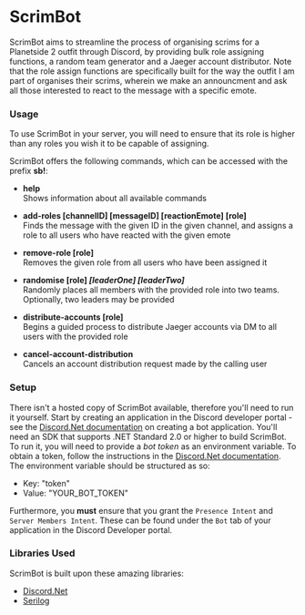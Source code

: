 # ScrimBot

ScrimBot aims to streamline the process of organising scrims for a Planetside 2 outfit through Discord, by providing bulk role assigning functions, a random team generator and a Jaeger account distributor. Note that the role assign functions are specifically built for the way the outfit I am part of organises their scrims, wherein we make an announcment and ask all those interested to react to the message with a specific emote.

### Usage

To use ScrimBot in your server, you will need to ensure that its role is higher than any roles you wish it to be capable of assigning.

ScrimBot offers the following commands, which can be accessed with the prefix **sb!**:

- **help**  
Shows information about all available commands
- **add-roles [channelID] [messageID] [reactionEmote] [role]**  
Finds the message with the given ID in the given channel, and assigns a role to all users who have reacted with the given emote

- **remove-role [role]**  
Removes the given role from all users who have been assigned it

- **randomise [role] *[leaderOne] [leaderTwo]***  
Randomly places all members with the provided role into two teams. Optionally, two leaders may be provided

- **distribute-accounts [role]**  
Begins a guided process to distribute Jaeger accounts via DM to all users with the provided role

- **cancel-account-distribution**  
Cancels an account distribution request made by the calling user

### Setup

There isn't a hosted copy of ScrimBot available, therefore you'll need to run it yourself. Start by creating an application in the Discord developer portal - see the [Discord.Net documentation](https://discord.foxbot.me/stable/guides/getting_started/first-bot.html#creating-a-discord-bot) on creating a bot application.
You'll need an SDK that supports .NET Standard 2.0 or higher to build ScrimBot. To run it, you will need to provide a *bot token* as an environment variable. To obtain a token, follow the instructions in the [Discord.Net documentation](https://discord.foxbot.me/stable/guides/getting_started/first-bot.html#creating-a-discord-bot). The environment variable should be structured as so:

- Key: "token"
- Value: "YOUR_BOT_TOKEN"

Furthermore, you **must** ensure that you grant the `Presence Intent` and `Server Members Intent`. These can be found under the `Bot` tab of your application in the Discord Developer portal.

### Libraries Used

ScrimBot is built upon these amazing libraries:

- [Discord.Net](https://github.com/discord-net/Discord.Net)
- [Serilog](https://serilog.net/)
